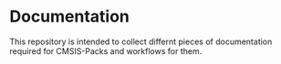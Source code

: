 # Documentation

This repository is intended to collect differnt pieces of documentation required for CMSIS-Packs and workflows for them.
